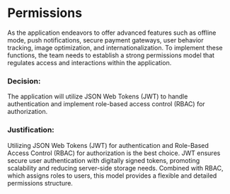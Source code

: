 # Permissions
As the application endeavors to offer advanced features such as offline mode, push notifications, secure payment gateways, user behavior tracking, image optimization, and internationalization. To implement these functions, the team needs to establish a strong permissions model that regulates access and interactions within the application.

### Decision:
The application will utilize JSON Web Tokens (JWT) to handle authentication and implement role-based access control (RBAC) for authorization.

### Justification:
Utilizing JSON Web Tokens (JWT) for authentication and Role-Based Access Control (RBAC) for authorization is the best choice. JWT ensures secure user authentication with digitally signed tokens, promoting scalability and reducing server-side storage needs. Combined with RBAC, which assigns roles to users, this model provides a flexible and detailed permissions structure.
